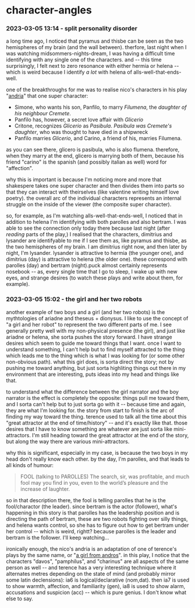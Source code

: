# character-angles

### 2023-03-05 13:14 - split personality disorder

a long time ago, I noticed that pyramus and thisbe can be seen as the two hemispheres of my brain (and the wall between). therfore, last night when I was watching midsommers-nights-dream, I was having a difficult time identifying with any single one of the characters. and -- this time surprisingly, I felt next to zero resonance with either hermia or helena -- which is weird because I identify *a lot* with helena of alls-well-that-ends-well.

one of the breakthroughs for me was to realise nico's characters in his play "[andria](https://en.wikipedia.org/wiki/Andria_(Machiavelli))" that one super character:

- Simone, who wants his son, Panfilo, to marry *Filumena*, the *daughter of his neighbour Cremete*.
- Panfilo has, however, a secret love affair with *Glicerio*
- Critone, recognizes *Glicerio* as *Pasibula*. *Pasibula* *was Cremete's daughter*, who was thought to have died in a shipwreck
- Panfilo marries *Glicerio*, and Carino, a friend of his, marries Filumena.

as you can see there, glicero is pasibula, who is also flumena. therefore, when they marry at the end, glicero is marrying both of them, because his friend "carino" is the spanish (and possibly italian as well) word for "affection".

why this is important is because I'm noticing more and more that shakespere takes one super character and then divides them into parts so that they can interact with theirselves (like valentine writing himself love poetry). the overall arc of the individual characters represents an internal struggle on the inside of the viewer (the composite super character).

so, for example, as I'm watching alls-well-that-ends-well, I noticed that in addition to helena I'm identifying with both parolles and also bertram. I was able to see the connection only today there because last night (after *reading* parts of the play,) I realised that the characters, dimitrius and lysander are identifyable to me if I see them as, like pyramus and thisbe, as the two hemispheres of my brain. I am dimitrius right now, and then later by night, I'm lysander. lysander is attractive to hermia (the younger one), and dimitrius (day) is attractive to helena (the older one). these correspond with parolles (day) and bertram (night).puck almost certainly represents nosebook -- as, every single time that I go to sleep, I wake up with new eyes, and strange desires (to watch these plays and write about them, for example).

### 2023-03-05 15:02 - the girl and her two robots

another example of two boys and a girl (and her two robots) is the mythtologies of ariadne and theseus + dionysus. I like to use the concept of "a girl and her robot" to represent the two different parts of me. I see generally pretty well with my non-physical presence (the girl), and just like ariadne or helena, she sorta pushes the story forward. I have strange desires which seem to guide me toward things that I want. once I want to understand something, I can't help but to find myself attracted to the thing which leads me to the thing which is what I was looking for (or some other non-obvious path). what this girl does, is sorta direct the story; not by pushing me toward anything, but just sorta highliting things out there in my environment that are interesting, puts ideas into my head and things like that.

to understand what the difference between the girl narrator and the boy narrator is the effect is completely the opposite: things pull me toward them, and I sorta can't help but to just sorta go with it -- because time and again, they are what I'm looking for. the story from start to finish is the arc of finding my way toward the thing. terence used to talk all the time about this "great attractor at the end of time/history" -- and it's exactly like that. those desires that I have to know something are whatever are just sorta like mini-attractors. I'm still heading toward the great attractor at the end of the story, but along the way there are various mini-attractors.

why this is significant, especially in my case, is because the two boys in my head don't really know each other. by the day, I'm parolles, and that leads to all kinds of humour:

> FOOL (talking to PAROLLES) The search, sir, was profitable, and much fool
> may you find in you, even to the world’s pleasure
> and the increase of laughter.

so in that description there, the fool is telling parolles that he is the fool/charactor (the leader). since bertram is the actor (follower), what's happening in this story is that parolles has the leadership position and is directing the path of bertram, these are two robots fighting over silly things, and helena wants control, so she has to figure out how to get bertram under her control -- which is weird, rightt? because parolles is the leader and bertram is the follower. I'll keep watching...

ironically enough, the nico's andria is an adaptation of one of terence's plays by the same name, or "[a girl from andros](https://en.wikipedia.org/wiki/Andria_(comedy))". in this play, I notice that the characters "davos", "pamphilus", and "charinus" are all aspects of the same person as well -- and terence has a very interesting technique where it alternates metres depending on the state of mind (and probably mirror some latin declensions): ia6 is logical/declarative (nom,dat). then ia7 is used to show warmth, affection, and familiarity (gen), ia8 is used to show alarm, accusations and suspicion (acc) -- which is pure genius. I don't know what else to say.

